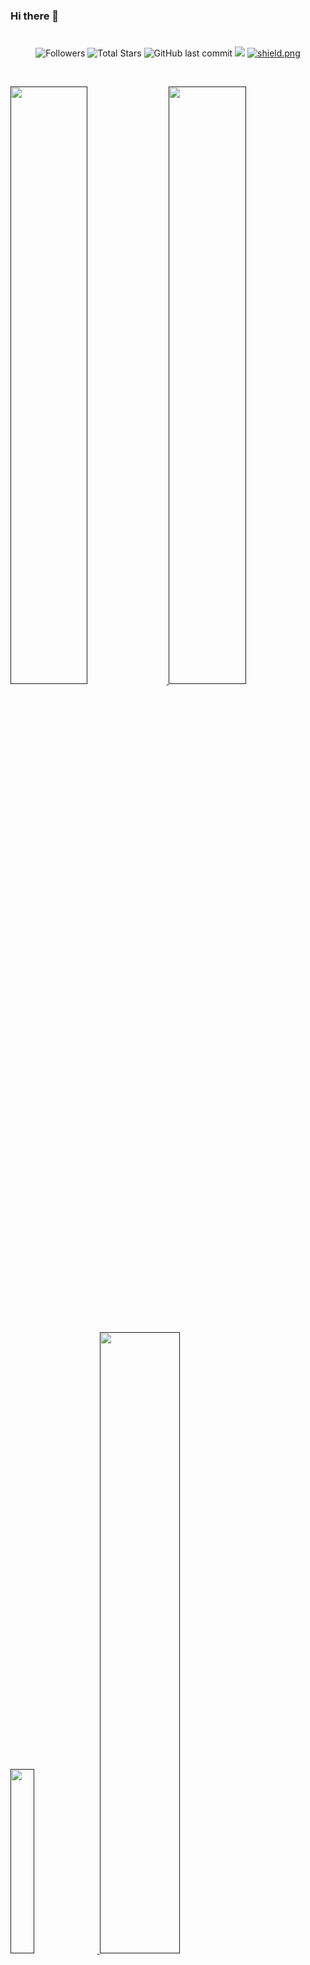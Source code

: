 ### Hi there 👋


#
<p align="center">
  <img alt="Followers" src="https://img.shields.io/github/followers/AMIR-H-P?style=social">
  <img alt="Total Stars" src="https://img.shields.io/github/stars/AMIR-H-P?style=social">
  <img alt="GitHub last commit" src="https://img.shields.io/github/last-commit/AMIR-H-P/Discord-Nuker">
  <img src="https://komarev.com/ghpvc/?username=AMIR-H-P">
  <a href="https://discord.gg/iranian" target="_blank"> <img src="https://discordapp.com/api/guilds/967103945770160188/widget.png?style=shield" alt="shield.png"></a>
</p>

<br/>
<p align="left">
  <a href="">
  <img width="49.5%" src="https://github-readme-stats.vercel.app/api?username=AMIR-H-P&show_icons=true&theme=gruvbox&hide_border=true" />
    <img width="49.5%" src="https://github-readme-streak-stats.herokuapp.com/?user=AMIR-H-P&theme=gruvbox&hide_border=true" />
  </a>
</p>
<br>


<br/>
<p align="left">
  <a href="">
  <img width="27.5%" src="https://github-readme-stats.vercel.app/api/top-langs/?username=AMIR-H-P&layout=Demo)](https://github.com/AMIR-H-P/AMIR-H-P" />
    <img width="50.5%"  src="https://github-readme-stats.vercel.app/api/pin/?username=AMIR-H-P&repo=Discord-Nuker" />
  </a>
</p>
<br>


#

<br/>
<p align="left">
  <a href="https://discord.gg/iranian">
  <img width="39.3%" src="https://discord.c99.nl/widget/theme-3/700396619564056646.png" />
    <img width="34%" arget="_blank" src="https://discordapp.com/api/guilds/967103945770160188/widget.png?style=banner2" alt="POWER"/>
  </a>
</p>
<br>


